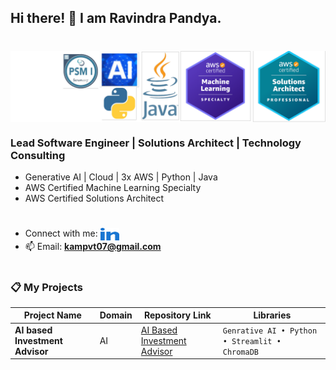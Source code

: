 ## Hi there! 👋   I am Ravindra Pandya.
#
<img align="center" alt="Certified Engineer" width="750" src="v7.png" />

###  Lead Software Engineer | Solutions Architect | Technology Consulting

- Generative AI | Cloud | 3x AWS | Python | Java
- AWS Certified Machine Learning Specialty
- AWS Certified Solutions Architect
  
# 
-  Connect with me: <a href="https://www.linkedin.com/in/ravindrapandya/" target="blank"><img align="center" src="linked-in-alt.svg" alt="/in/ravindrapandya" height="20" width="30" /></a>
- 📫 Email: **kampvt07@gmail.com**

# 
### 📋 My Projects

| Project Name                           | Domain         | Repository Link                                                                    | Libraries                              |
| -------------------------------------- | -------------- | ---------------------------------------------------------------------------------- | -------------------------------------- |
| **AI based Investment Advisor**        | AI             |[AI Based Investment Advisor](https://github.com/ravindraptech/ai-investment-advisor) | `Genrative AI • Python • Streamlit • ChromaDB` |
# 
# 

<!--
**ravindraptech/ravindraptech** is a ✨ _special_ ✨ repository because its `README.md` (this file) appears on your GitHub profile.

Here are some ideas to get you started:

- 🔭 I’m currently working on ...
- 🌱 I’m currently learning ...
- 👯 I’m looking to collaborate on ...
- 🤔 I’m looking for help with ...
- 💬 Ask me about ...
- 📫 How to reach me: ...
- 😄 Pronouns: ...
- ⚡ Fun fact: ...
-->
